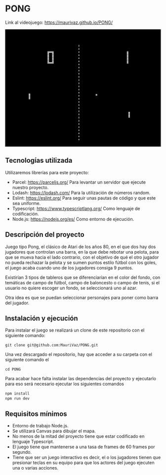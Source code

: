 # PONG

Link al videojuego: https://maurivaz.github.io/PONG/

<img src="/public/img/Pong.png">

## Tecnologías utilizada

Utilizaremos librerías para este proyecto:

- Parcel: https://parceljs.org/ Para levantar un servidor que ejecute nuestro proyecto.
- Lodash: https://lodash.com/ Para la utilización de números random.
- Eslint: https://eslint.org/ Para seguir unas pautas de código y que este sea uniforme.
- Typescript: https://www.typescriptlang.org/ Como lenguaje de codificación.
- Node.js: https://nodejs.org/es/ Como entorno de ejecución.

## Descripción del proyecto

Juego tipo Pong, el clásico de Atari de los años 80, en el que dos hay dos jugadores que controlan una barra, en la que debe rebotar una pelota, para que se mueva hacia el lado contrario, con el objetivo de qué el otro jugador no pueda rechazar la pelota y se sumen puntos estilo fútbol con los goles, el juego acaba cuando uno de los jugadores consiga 9 puntos.

Existirían 3 tipos de tableros que se diferenciarían en el color del fondo, con temáticas de campo de fútbol, campo de baloncesto o campo de tenis, si el usuario no quiere escoger un fondo, se seleccionará uno al azar.

Otra idea es que se puedan seleccionar personajes para poner como barra del jugador.

## Instalación y ejecución

Para instalar el juego se realizará un clone de este repositorio con el siguiente comando:

```
git clone git@github.com:MauriVaz/PONG.git
```

Una vez descargado el repositorio, hay que acceder a su carpeta con el siguiente comando el

```
cd PONG
```

Para acabar hace falta instalar las dependencias del proyecto y ejecutarlo para eso será necesario ejecutar los siguientes comandos

```
npm install
npm run dev
```

## Requisitos mínimos

- Entorno de trabajo Node.js.
- Se utilizará Canvas para dibujar el mapa.
- No menos de la mitad del proyecto tiene que estar codificado en lenguaje Typescript.
- El juego tiene que mantenerse a una tasa de frames de 60 frames por segundo.
- Tiene que ser un juego interactivo es decir, el o los jugadores tienen que presionar teclas en su equipo para que los actores del juego ejecuten una o varias acciones.

##
